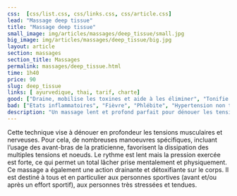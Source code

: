 ```yaml
---
css:  [css/list.css, css/links.css, css/article.css]
lead: "Massage deep tissue"
title: "Massage deep tissue"
small_image: img/articles/massages/deep_tissue/small.jpg
big_image: img/articles/massages/deep_tissue/big.jpg
layout: article
section: massages
section_title: Massages
permalink: massages/deep_tissue.html
time: 1h40
price: 90
slug: deep_tissue
links: [ ayurvedique, thai, tarif, charte]
good: ["Draine, mobilise les toxines et aide à les éliminer", "Tonifie et relance la circulation sanguine et lymphatique", "Apaise le système nerveux", "Détend musculairement en profondeur"]
bad: ["Etats inflammatoires", "Fièvre", "Phlébite", "Hypertension non traitée"]
description: "Un massage lent et profond parfait pour dénouer les tensions musculaires et retrouver calme et fluidité dans son corps et son esprit."
---
```

Cette technique vise à dénouer en profondeur les 
tensions musculaires et nerveuses. 
Pour cela, de nombreuses manoeuvres spécifiques, 
incluant l’usage des avant-bras de la praticienne, 
favorisent la dissipation des multiples tensions et noeuds.
Le rythme est lent mais la pression exercée est forte, ce 
qui permet un total lâcher prise mentalement et 
physiquement.
Ce massage a également une action drainante et 
détoxifiante sur le corps.
Il est destiné à tous et en particulier aux personnes 
sportives (avant et/ou après un effort sportif), aux 
personnes très stressées et tendues. 
